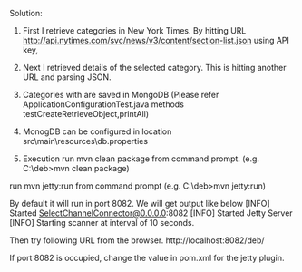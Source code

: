 

Solution:
1. First I retrieve categories in New York Times. By hitting URL http://api.nytimes.com/svc/news/v3/content/section-list.json using API key,

2. Next I retrieved details of the selected category. This is hitting another URL and parsing JSON.

3. Categories with are saved in MongoDB (Please refer ApplicationConfigurationTest.java methods testCreateRetrieveObject,printAll)

4. MonogDB can be configured in location  src\main\resources\db.properties

5. Execution
run mvn clean package from command prompt. (e.g. C:\deb>mvn clean package)

run mvn jetty:run from command prompt (e.g. C:\deb>mvn jetty:run)

By default it will run in port 8082. We will get output like below
[INFO] Started SelectChannelConnector@0.0.0.0:8082
[INFO] Started Jetty Server
[INFO] Starting scanner at interval of 10 seconds.

Then try following URL from the browser.
http://localhost:8082/deb/

If port 8082 is occupied, change the value in pom.xml for the jetty plugin.